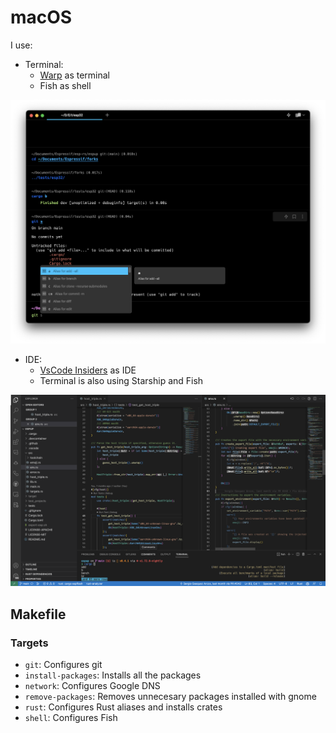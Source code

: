 # macOS

I use:
- Terminal:
  - [Warp](https://www.warp.dev/) as terminal
  - Fish as shell

![Terminal](assets/terminal.png)

- IDE:
  - [VsCode Insiders](https://code.visualstudio.com/insiders/) as IDE
  - Terminal is also using Starship and Fish

![VsCode](assets/vscode.png)


## Makefile
### Targets
* `git`: Configures git
* `install-packages`: Installs all the packages
* `network`: Configures Google DNS
* `remove-packages`: Removes unnecesary packages installed with gnome
* `rust`: Configures Rust aliases and installs crates
* `shell`: Configures Fish
